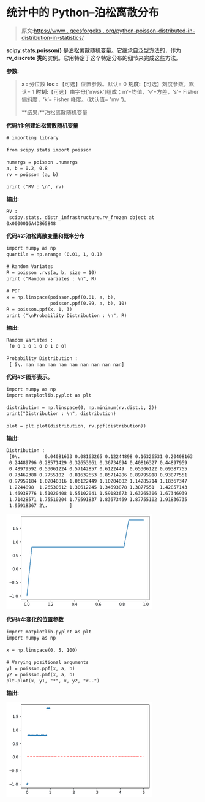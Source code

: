 # 统计中的 Python–泊松离散分布

> 原文:[https://www . geesforgeks . org/python-poisson-distributed-in-distribution-in-statistics/](https://www.geeksforgeeks.org/python-poisson-discrete-distribution-in-statistics/)

**scipy.stats.poisson()** 是泊松离散随机变量。它继承自泛型方法的，作为 **rv_discrete 类**的实例。它用特定于这个特定分布的细节来完成这些方法。

**参数:**

> **x :** 分位数
> **loc :** 【可选】位置参数。默认= 0
> **刻度:**【可选】刻度参数。默认= 1
> **时刻:**【可选】由字母['mvsk']组成；m’=均值，‘v’=方差，‘s’= Fisher 偏斜度，‘k’= Fisher 峰度。(默认值= 'mv ')。
> 
> **结果:**泊松离散随机变量

**代码#1:创建泊松离散随机变量**

```
# importing library

from scipy.stats import poisson 

numargs = poisson .numargs 
a, b = 0.2, 0.8
rv = poisson (a, b) 

print ("RV : \n", rv)  
```

**输出:**

```
RV : 
 scipy.stats._distn_infrastructure.rv_frozen object at 0x0000016A4D865848

```

**代码#2:泊松离散变量和概率分布**

```
import numpy as np 
quantile = np.arange (0.01, 1, 0.1) 

# Random Variates 
R = poisson .rvs(a, b, size = 10) 
print ("Random Variates : \n", R) 

# PDF 
x = np.linspace(poisson.ppf(0.01, a, b),
                poisson.ppf(0.99, a, b), 10)
R = poisson.ppf(x, 1, 3)
print ("\nProbability Distribution : \n", R) 
```

**输出:**

```
Random Variates : 
 [0 0 1 0 1 0 0 1 0 0]

Probability Distribution : 
 [ 5\. nan nan nan nan nan nan nan nan nan]

```

**代码#3:图形表示。**

```
import numpy as np 
import matplotlib.pyplot as plt 

distribution = np.linspace(0, np.minimum(rv.dist.b, 2)) 
print("Distribution : \n", distribution) 

plot = plt.plot(distribution, rv.ppf(distribution)) 
```

**输出:**

```
Distribution : 
 [0\.         0.04081633 0.08163265 0.12244898 0.16326531 0.20408163
 0.24489796 0.28571429 0.32653061 0.36734694 0.40816327 0.44897959
 0.48979592 0.53061224 0.57142857 0.6122449  0.65306122 0.69387755
 0.73469388 0.7755102  0.81632653 0.85714286 0.89795918 0.93877551
 0.97959184 1.02040816 1.06122449 1.10204082 1.14285714 1.18367347
 1.2244898  1.26530612 1.30612245 1.34693878 1.3877551  1.42857143
 1.46938776 1.51020408 1.55102041 1.59183673 1.63265306 1.67346939
 1.71428571 1.75510204 1.79591837 1.83673469 1.87755102 1.91836735
 1.95918367 2\.        ]

```

![](img/9b6ead7288146a481ff46cd6bf8c1a8f.png)

**代码#4:变化的位置参数**

```
import matplotlib.pyplot as plt 
import numpy as np 

x = np.linspace(0, 5, 100) 

# Varying positional arguments 
y1 = poisson.ppf(x, a, b) 
y2 = poisson.pmf(x, a, b) 
plt.plot(x, y1, "*", x, y2, "r--") 
```

**输出:**

![](img/cbcd74f139ba56d5153899ef61019f05.png)